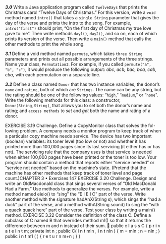 ***3.0*** Write a Java application program called `TwelveDays` that prints the Christmas carol “Twelve Days of Christmas.” For this version, write a `void` method named `intro()` that takes a `single String` parameter that gives the day of the verse and prints the intro to the song. For example, `intro("first")` should print, “On the first day of Christmas my true love gave to me”. Then write methods `day1()`, `day2()`, and so on, each of which prints its version of the verse. Then write a `main()` method that calls the other methods to print the whole song.

***3.1*** Define a void method named `permute`, which takes `three String` parameters and prints out all possible arrangements of the three strings. Name your class, `Permutation3`. For example, if you called `permute("a", "b", "c")`, it would produce the following output: *abc, acb, bac, bca, cab, cba*, with each permutation on a separate line.

***3.2*** Define a class named `Donor` that has two instance variables, the donor’s `name` and `rating`, both of which are `Strings`. The name can be any string, but the rating should be one of the following values: “`high`,” “`medium`,” or “`none`". Write the following methods for this class: a constructor, `Donor(String,String)`, that allows you to set both the donor’s name and rating; and `access methods` to *set* and *get* both the name and rating of a donor.

EXERCISE 3.19 Challenge. Define a CopyMonitor class that solves the fol-
lowing problem. A company needs a monitor program to keep track of when a
particular copy machine needs service. The device has two important (boolean)
variables: its toner level (too low or not) and whether it has printed more than
100,000 pages since its last servicing (it either has or has not). The servicing rule
that the company uses is that service is needed when either 100,000 pages have
been printed or the toner is too low. Your program should contain a method that
reports either “service needed” or “service not needed” based on the machine’s
state. (Pretend that the machine has other methods that keep track of toner level
and page count.)CHAPTER 3 •
Exercises
147
EXERCISE 3.20 Challenge. Design and write an OldMacdonald class that
sings several verses of “Old MacDonald Had a Farm.” Use methods to generalize
the verses. For example, write a method named eieio() to “sing” the “E I E I O”
part of the verse. Write another method with the signature hadAnX(String s),
which sings the “had a duck” part of the verse, and a method withA(String
sound) to sing the “with a quack quack here” part of the verse. Test your class by
writing a main() method.
EXERCISE 3.22 Consider the definition of the class C. Define a subclass of C
named B that overrides method m1() so that it returns the difference between m
and n instead of their sum.

public c l a s s C {
p r i v a t e i n t m;
private int n ;
public C( i n t mIn , i n t nIn ) {
m = mIn ;
n = nIn ;
}
public i n t m1 ( ) {
r e t u r n m+n ;
}
}